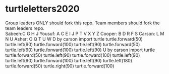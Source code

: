# turtleletters2020

Group leaders ONLY should fork this repo.  Team members should fork the team leaders repo.  
Sabeeh:C G H J 
Yousuf: A C E I J P T V X Y Z
Cooper: B D R F S
Carson: L M N U
Asher: O Q T U W
D by carson
import turtle
turtle.forward(50)
turtle.left(90)
turtle.forward(100)
turtle.left(90)
turtle.forward(50)
turtle.left(90)
turtle.forward(100)
turtle.left(90)
U by carson
import turtle
turtle.forward(50)
turtle.left(90)
turtle.forward(100)
turtle.left(90)
turtle.left(90)
turtle.forward(100)
turtle.left(90)
turtle.left(180)
turtle.forward(50)
turtle.right(90)
turtle.forward(100)
